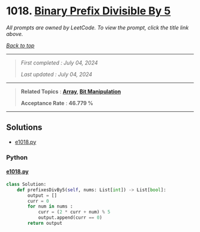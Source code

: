 # 1018. [Binary Prefix Divisible By 5](<https://leetcode.com/problems/binary-prefix-divisible-by-5>)

*All prompts are owned by LeetCode. To view the prompt, click the title link above.*

*[Back to top](<../README.md>)*

------

> *First completed : July 04, 2024*
>
> *Last updated : July 04, 2024*

------

> **Related Topics** : **[Array](<by_topic/Array.md>), [Bit Manipulation](<by_topic/Bit Manipulation.md>)**
>
> **Acceptance Rate** : **46.779 %**

------

## Solutions

- [e1018.py](<../my-submissions/e1018.py>)
### Python
#### [e1018.py](<../my-submissions/e1018.py>)
```Python
class Solution:
    def prefixesDivBy5(self, nums: List[int]) -> List[bool]:
        output = []
        curr = 0
        for num in nums :
            curr = (2 * curr + num) % 5
            output.append(curr == 0)
        return output
```

